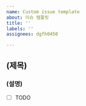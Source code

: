 ```yaml
---
name: Custom issue template
about: 이슈 템플릿
title: ''
labels: ''
assignees: dgfh0450

---
```


## (제목)
### (설명)

- [ ] TODO
